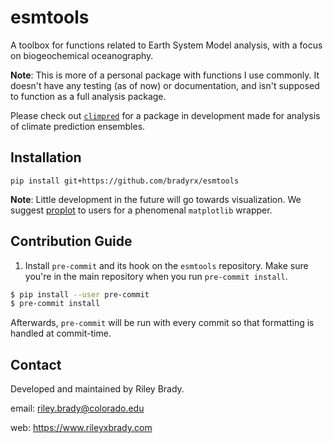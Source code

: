 # esmtools

A toolbox for functions related to Earth System Model analysis, with a focus on biogeochemical oceanography.

**Note**: This is more of a personal package with functions I use commonly. It doesn't have any testing (as of now) or documentation, and isn't supposed to function as a full analysis package.

Please check out [`climpred`](https://github.com/bradyrx/climpred) for a package in development made for analysis of climate prediction ensembles.

## Installation
```shell
pip install git+https://github.com/bradyrx/esmtools
```

**Note**: Little development in the future will go towards visualization. We suggest [proplot](https://github.com/lukelbd/proplot) to users for a phenomenal `matplotlib` wrapper.

## Contribution Guide

1. Install `pre-commit` and its hook on the `esmtools` repository. Make sure you're in the main repository when you run `pre-commit install`.

```bash
$ pip install --user pre-commit
$ pre-commit install
```

Afterwards, `pre-commit` will be run with every commit so that formatting is handled at commit-time.

## Contact
Developed and maintained by Riley Brady.

email: riley.brady@colorado.edu

web: https://www.rileyxbrady.com
